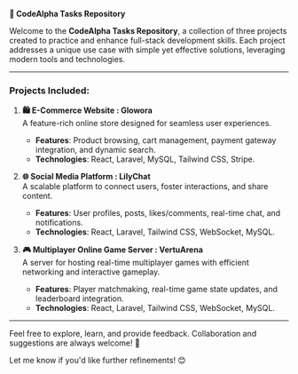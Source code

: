 **📂 CodeAlpha Tasks Repository**  

Welcome to the **CodeAlpha Tasks Repository**, a collection of three projects created to practice and enhance full-stack development skills. Each project addresses a unique use case with simple yet effective solutions, leveraging modern tools and technologies.

---

### **Projects Included**:

1. **🛍️ E-Commerce Website : Glowora**  
   A feature-rich online store designed for seamless user experiences.  
   - **Features**: Product browsing, cart management, payment gateway integration, and dynamic search.  
   - **Technologies**: React, Laravel, MySQL, Tailwind CSS, Stripe.  

2. **🌐 Social Media Platform : LilyChat**  
   A scalable platform to connect users, foster interactions, and share content.  
   - **Features**: User profiles, posts, likes/comments, real-time chat, and notifications.  
   - **Technologies**: React, Laravel, Tailwind CSS, WebSocket, MySQL.  

3. **🎮 Multiplayer Online Game Server : VertuArena**  
   A server for hosting real-time multiplayer games with efficient networking and interactive gameplay.  
   - **Features**: Player matchmaking, real-time game state updates, and leaderboard integration.  
   - **Technologies**: React, Laravel, Tailwind CSS, WebSocket, MySQL.  

---

Feel free to explore, learn, and provide feedback. Collaboration and suggestions are always welcome! 🚀  

Let me know if you'd like further refinements! 😊
